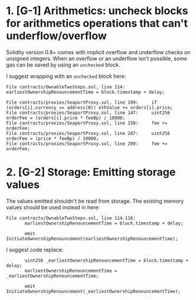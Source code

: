 # 1. [G-1] Arithmetics: uncheck blocks for arithmetics operations that can't underflow/overflow

Solidity version 0.8+ comes with implicit overflow and underflow checks on unsigned integers. When an overflow or an underflow isn't possible, some gas can be saved by using an `unchecked` block.

I suggest wrapping with an `unchecked` block here:

    File contracts/OwnableTwoSteps.sol, line 114:     earliestOwnershipRenouncementTime = block.timestamp + delay;

    File contracts/proxies/SeaportProxy.sol, line 109:     if (orders[i].currency == address(0)) ethValue += orders[i].price;
    File contracts/proxies/SeaportProxy.sol, line 147:     uint256 orderFee = (orders[i].price * feeBp) / 10000;
    File contracts/proxies/SeaportProxy.sol, line 150:     fee += orderFee;
    File contracts/proxies/SeaportProxy.sol, line 207:     uint256 orderFee = (price * feeBp) / 10000;
    File contracts/proxies/SeaportProxy.sol, line 209:     fee += orderFee;

# 2. [G-2] Storage: Emitting storage values

The values emitted shouldn't be read from storage. The existing memory values should be used instead in here:

    File contracts/OwnableTwoSteps.sol, line 114-116:     
           earliestOwnershipRenouncementTime = block.timestamp + delay;

           emit InitiateOwnershipRenouncement(earliestOwnershipRenouncementTime);

I suggest code replace:

           uint256 _earliestOwnershipRenouncementTime = block.timestamp + delay;
           earliestOwnershipRenouncementTime = _earliestOwnershipRenouncementTime;

           emit InitiateOwnershipRenouncement(_earliestOwnershipRenouncementTime);
